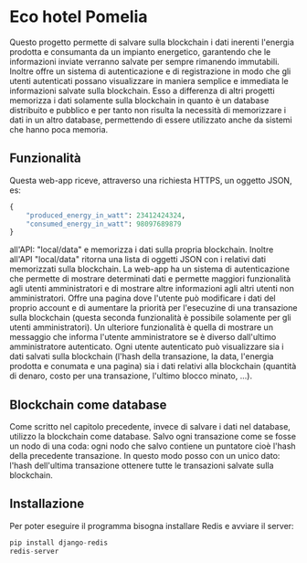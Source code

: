 # Eco hotel Pomelia
Questo progetto permette di salvare sulla blockchain i dati inerenti 
l'energia prodotta e consumanta da un
impianto energetico, garantendo che le informazioni inviate verranno salvate per sempre rimanendo immutabili. Inoltre
offre un sistema di autenticazione e di registrazione in modo che gli utenti autenticati possano visualizzare in maniera
semplice e immediata le informazioni salvate sulla blockchain.
Esso a differenza di altri progetti memorizza i dati solamente sulla blockchain in quanto è un database distribuito
e pubblico e per tanto non risulta la necessità di memorizzare i dati in un altro database, permettendo di essere utilizzato
anche da sistemi che hanno poca memoria.
## Funzionalità
Questa web-app riceve, attraverso una richiesta HTTPS, un oggetto JSON, es:
```python
{
    "produced_energy_in_watt": 23412424324,
    "consumed_energy_in_watt": 98097689879
}
```
all'API: "local/data" e memorizza i dati sulla propria blockchain.
Inoltre all'API "local/data" ritorna una lista di oggetti JSON con i relativi dati memorizzati sulla blockchain.
La web-app ha un sistema di autenticazione che permette di mostrare determinati dati e permette maggiori funzionalità
agli utenti amministratori e di mostrare altre informazioni agli altri utenti non amministratori.
Offre una pagina dove l'utente può modificare i dati del proprio account e di aumentare la priorità per l'esecuzine di
una transazione sulla blockchain (questa seconda funzionalità è possibile solamente per gli utenti amministratori).
Un ulteriore funzionalità è quella di mostrare un messaggio che informa l'utente amministratore se è diverso dall'ultimo
amministratore autenticato.
Ogni utente autenticato può visualizzare sia i dati salvati sulla blockchain (l'hash della transazione, la data,
l'energia prodotta e conumata e una pagina) sia i dati relativi alla blockchain (quantità di denaro, costo per una
transazione, l'ultimo blocco minato, ...).

## Blockchain come database
Come scritto nel capitolo precedente, invece di salvare i dati nel database, utilizzo la blockchain come database.
Salvo ogni transazione come se fosse un nodo di una coda: ogni nodo che salvo contiene un puntatore cioè l'hash della 
precedente transazione. In questo modo posso con un unico dato: l'hash dell'ultima transazione ottenere tutte le
transazioni salvate sulla blockchain.

## Installazione
Per poter eseguire il programma bisogna installare Redis e avviare il server:
```python
pip install django-redis
redis-server
```

